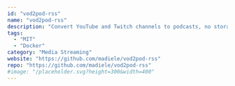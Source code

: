 ```yaml
---
id: "vod2pod-rss"
name: "vod2pod-rss"
description: "Convert YouTube and Twitch channels to podcasts, no storage required. Transcodes VoDs to MP3 192k on the fly, generates an RSS feed to use in podcast clients."
tags:
  - "MIT"
  - "Docker"
category: "Media Streaming"
website: "https://github.com/madiele/vod2pod-rss"
repo: "https://github.com/madiele/vod2pod-rss"
#image: "/placeholder.svg?height=300&width=400"
---
```


